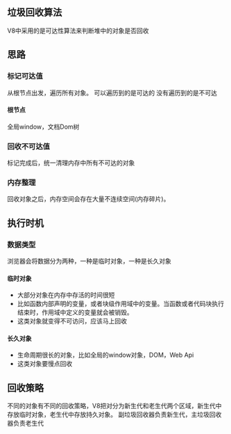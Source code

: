 ## 垃圾回收算法
V8中采用的是可达性算法来判断堆中的对象是否回收
## 思路
### 标记可达值
从根节点出发，遍历所有对象。
可以遍历到的是可达的
没有遍历到的是不可达
#### 根节点
全局window，文档Dom树
### 回收不可达值
标记完成后，统一清理内存中所有不可达的对象
### 内存整理
回收对象之后，内存空间会存在大量不连续空间(内存碎片)。
## 执行时机
### 数据类型
浏览器会将数据分为两种，一种是临时对象，一种是长久对象
#### 临时对象
- 大部分对象在内存中存活的时间很短
- 比如函数内部声明的变量，或者块级作用域中的变量。当函数或者代码块执行结束时，作用域中定义的变量就会被销毁。
- 这类对象就变得不可访问，应该马上回收

#### 长久对象
- 生命周期很长的对象，比如全局的window对象，DOM，Web Api
- 这类对象要慢点回收

## 回收策略
不同的对象有不同的回收策略，V8把对分为新生代和老生代两个区域，新生代中存放临时对象，老生代中存放持久对象。
副垃圾回收器负责新生代，主垃圾回收器负责老生代